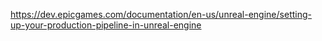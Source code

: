 https://dev.epicgames.com/documentation/en-us/unreal-engine/setting-up-your-production-pipeline-in-unreal-engine
